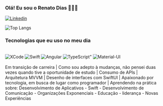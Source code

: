 ### Olá! Eu sou o Renato Dias 🙋🏽‍♂️


[![Linkedin](https://img.shields.io/badge/LinkedIn-0077B5?style=for-the-badge&logo=linkedin&logoColor=white)](https://github.com/RenatoCardosoDias)

<!--![Renato's GitHub stats](https://github-readme-stats.vercel.app/api?username=RenatoCardosoDias&show_icons=true&theme=highcontrast)-->

![Top Langs](https://github-readme-stats.vercel.app/api/top-langs/?username=RenatoCardosoDias&hide_progress=false)

### Tecnologias que eu uso no meu dia

<div style="display: inline_block"><br/>
	<img align="center" alt="XCode" src="https://img.shields.io/badge/Xcode-007ACC?style=for-the-badge&logo=Xcode&logoColor=white"/>
	<img align="center" alt="Swift" src="https://img.shields.io/badge/Swift-FA7343?style=for-the-badge&logo=swift&logoColor=white">
	<img align="center" alt="Angular" src="https://img.shields.io/badge/Angular-DD0031?style=for-the-badge&logo=angular&logoColor=white">
	<img align="center" alt= TypeScript" src="https://img.shields.io/badge/TypeScript-007ACC?style=for-the-badge&logo=typescript&logoColor=white">
	<img align="center" alt="Material-UI" src="https://img.shields.io/badge/Material--UI-0081CB?style=for-the-badge&logo=material-ui&logoColor=white">  
</div><br/>

<div>
Em transição de carreira | Como sou adepto à mudanças, não pensei duas vezes quando tive a oportunidade de estudo | Consumo de APIs | Arquitetura MVVM | Desenho de interfaces com SwiftUI | Apaixonado por tecnologia, em busca de lugar como programador | Aprendendo na prática sobre: Desenvolvimento de Aplicativos - Swift - Desenvolvimento de Comunicação - Organizações Exponenciais - Educação - liderança - Novas Experiências
</div>
